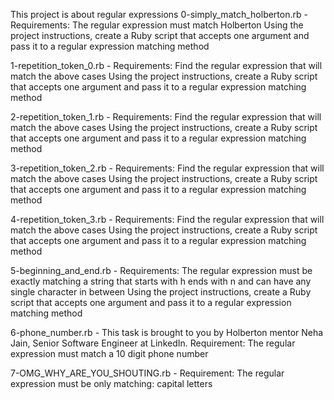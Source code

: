 This project is about regular expressions
0-simply_match_holberton.rb - Requirements:
The regular expression must match Holberton
Using the project instructions, create a Ruby script that accepts one argument and pass it to a regular expression matching method

1-repetition_token_0.rb - Requirements:
Find the regular expression that will match the above cases
Using the project instructions, create a Ruby script that accepts one argument and pass it to a regular expression matching method

2-repetition_token_1.rb - Requirements:
Find the regular expression that will match the above cases
Using the project instructions, create a Ruby script that accepts one argument and pass it to a regular expression matching method

3-repetition_token_2.rb - Requirements:
Find the regular expression that will match the above cases
Using the project instructions, create a Ruby script that accepts one argument and pass it to a regular expression matching method

4-repetition_token_3.rb - Requirements:
Find the regular expression that will match the above cases
Using the project instructions, create a Ruby script that accepts one argument and pass it to a regular expression matching method

5-beginning_and_end.rb - Requirements:
The regular expression must be exactly matching a string that starts with h ends with n and can have any single character in between
Using the project instructions, create a Ruby script that accepts one argument and pass it to a regular expression matching method

6-phone_number.rb - This task is brought to you by Holberton mentor Neha Jain, Senior Software Engineer at LinkedIn.
Requirement:
The regular expression must match a 10 digit phone number

7-OMG_WHY_ARE_YOU_SHOUTING.rb - Requirement:
The regular expression must be only matching: capital letters
